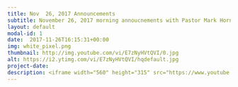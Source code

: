 ```yaml
---
title: Nov  26, 2017 Announcements
subtitle: November 26, 2017 morning annoucnements with Pastor Mark Hornback and Sarah Peel.
layout: default
modal-id: 1 
date:  2017-11-26T16:15:31+00:00
img: white_pixel.png
thumbnail: http://img.youtube.com/vi/E7zNyHVtQVI/0.jpg
alt: https://i2.ytimg.com/vi/E7zNyHVtQVI/hqdefault.jpg
project-date: 
description: <iframe width="560" height="315" src="https://www.youtube.com/embed/E7zNyHVtQVI" frameborder="0" allowfullscreen></iframe> 
---
```

